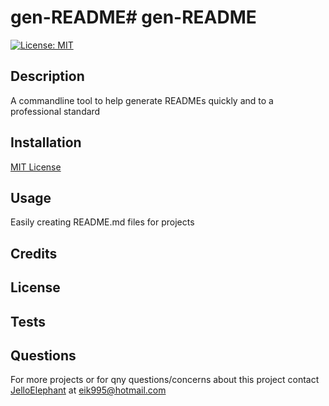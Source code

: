# gen-README# gen-README
[![License: MIT](https://img.shields.io/badge/License-MIT-yellow.svg)](https://opensource.org/licenses/MIT)
## Description
A commandline tool to help generate READMEs quickly and to a professional standard


## Installation


[MIT License](https://choosealicense.com/licenses/mit/)

## Usage
Easily creating README.md files for projects

## Credits


## License


## Tests


## Questions
For more projects or for qny questions/concerns about this project contact [JelloElephant](https://github.com/JelloElephant) at [eik995@hotmail.com](eik995@hotmail.com)


